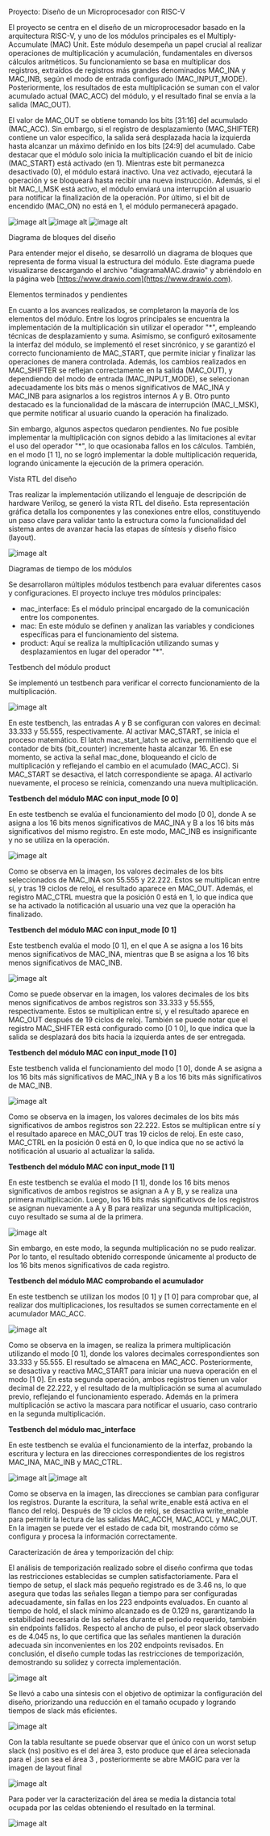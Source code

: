 Proyecto: Diseño de un Microprocesador con RISC-V

El proyecto se centra en el diseño de un microprocesador basado en la arquitectura RISC-V, y uno de los módulos principales es el Multiply-Accumulate (MAC) Unit. Este módulo desempeña un papel crucial al realizar operaciones de multiplicación y acumulación, fundamentales en diversos cálculos aritméticos. Su funcionamiento se basa en multiplicar dos registros, extraídos de registros más grandes denominados MAC_INA y MAC_INB, según el modo de entrada configurado (MAC_INPUT_MODE). Posteriormente, los resultados de esta multiplicación se suman con el valor acumulado actual (MAC_ACC) del módulo, y el resultado final se envía a la salida (MAC_OUT). 

El valor de MAC_OUT se obtiene tomando los bits [31:16] del acumulado (MAC_ACC). Sin embargo, si el registro de desplazamiento (MAC_SHIFTER) contiene un valor específico, la salida será desplazada hacia la izquierda hasta alcanzar un máximo definido en los bits [24:9] del acumulado. Cabe destacar que el módulo solo inicia la multiplicación cuando el bit de inicio (MAC_START) está activado (en 1). Mientras este bit permanezca desactivado (0), el módulo estará inactivo. Una vez activado, ejecutará la operación y se bloqueará hasta recibir una nueva instrucción. Además, si el bit MAC_I_MSK está activo, el módulo enviará una interrupción al usuario para notificar la finalización de la operación. Por último, si el bit de encendido (MAC_ON) no está en 1, el módulo permanecerá apagado.

<!--https://drive.google.com/file/d/1_srFWBWl9kfJeGSkfZ6Dztm20vS-jZ4I/view?usp=drive_link-->
![image alt](https://drive.google.com/uc?id=1_srFWBWl9kfJeGSkfZ6Dztm20vS-jZ4I)
![image alt](https://drive.google.com/uc?id=1_vFxtTHUk_yZm5k5P_Hkz_te0_Bbcdwo)
![image alt](https://drive.google.com/uc?id=1_vOolHD9m0_w-UgA7Rt80xSJk0iVyDVJ)

Diagrama de bloques del diseño

Para entender mejor el diseño, se desarrolló un diagrama de bloques que representa de forma visual la estructura del módulo. Este diagrama puede visualizarse descargando el archivo "diagramaMAC.drawio" y abriéndolo en la página web [https://www.drawio.com](https://www.drawio.com).

Elementos terminados y pendientes

En cuanto a los avances realizados, se completaron la mayoría de los elementos del módulo. Entre los logros principales se encuentra la implementación de la multiplicación sin utilizar el operador "*", empleando técnicas de desplazamiento y suma. Asimismo, se configuró exitosamente la interfaz del módulo, se implementó el reset sincrónico, y se garantizó el correcto funcionamiento de MAC_START, que permite iniciar y finalizar las operaciones de manera controlada. Además, los cambios realizados en MAC_SHIFTER se reflejan correctamente en la salida (MAC_OUT), y dependiendo del modo de entrada (MAC_INPUT_MODE), se seleccionan adecuadamente los bits más o menos significativos de MAC_INA y MAC_INB para asignarlos a los registros internos A y B. Otro punto destacado es la funcionalidad de la máscara de interrupción (MAC_I_MSK), que permite notificar al usuario cuando la operación ha finalizado.

Sin embargo, algunos aspectos quedaron pendientes. No fue posible implementar la multiplicación con signos debido a las limitaciones al evitar el uso del operador "*", lo que ocasionaba fallos en los cálculos. También, en el modo [1 1], no se logró implementar la doble multiplicación requerida, logrando únicamente la ejecución de la primera operación.

Vista RTL del diseño

Tras realizar la implementación utilizando el lenguaje de descripción de hardware Verilog, se generó la vista RTL del diseño. Esta representación gráfica detalla los componentes y las conexiones entre ellos, constituyendo un paso clave para validar tanto la estructura como la funcionalidad del sistema antes de avanzar hacia las etapas de síntesis y diseño físico (layout). 


![image alt](https://drive.google.com/uc?id=1c0UtL_UDmDDpAn-TJkMLBqY6grKcBaC0)

Diagramas de tiempo de los módulos

Se desarrollaron múltiples módulos testbench para evaluar diferentes casos y configuraciones. El proyecto incluye tres módulos principales: 

- mac_interface: Es el módulo principal encargado de la comunicación entre los componentes. 
- mac: En este módulo se definen y analizan las variables y condiciones específicas para el funcionamiento del sistema. 
- product: Aquí se realiza la multiplicación utilizando sumas y desplazamientos en lugar del operador "*".

Testbench del módulo product

Se implementó un testbench para verificar el correcto funcionamiento de la multiplicación. 

![image alt](https://drive.google.com/uc?id=1c9amkdDBUTKZy1Fcf1Fq7odwgYQ44a7K)

En este testbench, las entradas A y B se configuran con valores en decimal: 33.333 y 55.555, respectivamente. Al activar MAC_START, se inicia el proceso matemático. El latch mac_start_latch se activa, permitiendo que el contador de bits (bit_counter) incremente hasta alcanzar 16. En ese momento, se activa la señal mac_done, bloqueando el ciclo de multiplicación y reflejando el cambio en el acumulado (MAC_ACC). Si MAC_START se desactiva, el latch correspondiente se apaga. Al activarlo nuevamente, el proceso se reinicia, comenzando una nueva multiplicación.

**Testbench del módulo MAC con input_mode [0 0]**

En este testbench se evalúa el funcionamiento del modo [0 0], donde A se asigna a los 16 bits menos significativos de MAC_INA y B a los 16 bits más significativos del mismo registro. En este modo, MAC_INB es insignificante y no se utiliza en la operación.

![image alt](https://drive.google.com/uc?id=1cC0DqweABmIms57lqMjeLasgU963biRj)

Como se observa en la imagen, los valores decimales de los bits seleccionados de MAC_INA son 55.555 y 22.222. Estos se multiplican entre sí, y tras 19 ciclos de reloj, el resultado aparece en MAC_OUT. Además, el registro MAC_CTRL muestra que la posición 0 está en 1, lo que indica que se ha activado la notificación al usuario una vez que la operación ha finalizado.

**Testbench del módulo MAC con input_mode [0 1]**

Este testbench evalúa el modo [0 1], en el que A se asigna a los 16 bits menos significativos de MAC_INA, mientras que B se asigna a los 16 bits menos significativos de MAC_INB.

![image alt](https://drive.google.com/uc?id=1cEmKFw7ROB1KeGu6w1Jh1ATuOI6FVFem)

Como se puede observar en la imagen, los valores decimales de los bits menos significativos de ambos registros son 33.333 y 55.555, respectivamente. Estos se multiplican entre sí, y el resultado aparece en MAC_OUT después de 19 ciclos de reloj. También se puede notar que el registro MAC_SHIFTER está configurado como [0 1 0], lo que indica que la salida se desplazará dos bits hacia la izquierda antes de ser entregada.

**Testbench del módulo MAC con input_mode [1 0]**

Este testbench valida el funcionamiento del modo [1 0], donde A se asigna a los 16 bits más significativos de MAC_INA y B a los 16 bits más significativos de MAC_INB.

![image alt](https://drive.google.com/uc?id=1cOV7oONeyZa_JEGYqjV_CmnxZWjK39D9)

Como se observa en la imagen, los valores decimales de los bits más significativos de ambos registros son 22.222. Estos se multiplican entre sí y el resultado aparece en MAC_OUT tras 19 ciclos de reloj. En este caso, MAC_CTRL en la posición 0 está en 0, lo que indica que no se activó la notificación al usuario al actualizar la salida.

**Testbench del módulo MAC con input_mode [1 1]**

En este testbench se evalúa el modo [1 1], donde los 16 bits menos significativos de ambos registros se asignan a A y B, y se realiza una primera multiplicación. Luego, los 16 bits más significativos de los registros se asignan nuevamente a A y B para realizar una segunda multiplicación, cuyo resultado se suma al de la primera.

![image alt](https://drive.google.com/uc?id=1cSGmg9Ap2yM7VNKxxv2omMv7e1icaplY)

Sin embargo, en este modo, la segunda multiplicación no se pudo realizar. Por lo tanto, el resultado obtenido corresponde únicamente al producto de los 16 bits menos significativos de cada registro.

**Testbench del módulo MAC comprobando el acumulador**

En este testbench se utilizan los modos [0 1] y [1 0] para comprobar que, al realizar dos multiplicaciones, los resultados se sumen correctamente en el acumulador MAC_ACC.

![image alt](https://drive.google.com/uc?id=1cV3hDlBfN4oxOgZuoVm2HjOq9h_7cW1x)

Como se observa en la imagen, se realiza la primera multiplicación utilizando el modo [0 1], donde los valores decimales correspondientes son 33.333 y 55.555. El resultado se almacena en MAC_ACC. Posteriormente, se desactiva y reactiva MAC_START para iniciar una nueva operación en el modo [1 0]. En esta segunda operación, ambos registros tienen un valor decimal de 22.222, y el resultado de la multiplicación se suma al acumulado previo, reflejando el funcionamiento esperado. Además en la primera multiplicación se activo la mascara para notificar el usuario, caso contrario en la segunda multiplicación.

**Testbench del módulo mac_interface**

En este testbench se evalúa el funcionamiento de la interfaz, probando la escritura y lectura en las direcciones correspondientes de los registros MAC_INA, MAC_INB y MAC_CTRL.

![image alt](https://drive.google.com/uc?id=1cWo5Q4z6EorzZzKt3ddup4rpYycKEN2L)
![image alt](https://drive.google.com/uc?id=1cfEm9NBg0HA3vksYwKd3A05GXwwLu_bC)

Como se observa en la imagen, las direcciones se cambian para configurar los registros. Durante la escritura, la señal write_enable está activa en el flanco del reloj. Después de 19 ciclos de reloj, se desactiva write_enable para permitir la lectura de las salidas MAC_ACCH, MAC_ACCL y MAC_OUT. En la imagen se puede ver el estado de cada bit, mostrando cómo se configura y procesa la información correctamente.


Caracterización de área y temporización del chip:

El análisis de temporización realizado sobre el diseño confirma que todas las restricciones establecidas se cumplen satisfactoriamente. Para el tiempo de setup, el slack más pequeño registrado es de 3.46 ns, lo que asegura que todas las señales llegan a tiempo para ser configuradas adecuadamente, sin fallas en los 223 endpoints evaluados. En cuanto al tiempo de hold, el slack mínimo alcanzado es de 0.129 ns, garantizando la estabilidad necesaria de las señales durante el periodo requerido, también sin endpoints fallidos. Respecto al ancho de pulso, el peor slack observado es de 4.045 ns, lo que certifica que las señales mantienen la duración adecuada sin inconvenientes en los 202 endpoints revisados. En conclusión, el diseño cumple todas las restricciones de temporización, demostrando su solidez y correcta implementación.

![image alt](https://drive.google.com/uc?id=1cfKv3UcbWlh_iw720TFEynJJKH0f6K4-)

Se llevó a cabo una síntesis con el objetivo de optimizar la configuración del diseño, priorizando una reducción en el tamaño ocupado y logrando tiempos de slack más eficientes.

![image alt](https://drive.google.com/uc?id=1cine1svY0tpCSy1OcbdhWgCyGxBIutWD)

Con la tabla resultante se puede observar que el único con un worst setup slack (ns) positivo es el del área 3, esto produce que el área selecionada para el .json sea el área 3 , posteriormente se abre MAGIC para ver la imagen de layout final 

![image alt](https://drive.google.com/uc?id=1coBMgjukLIoYmlxpu5-jy3VvJqs4is_l) 

Para poder ver la caracterización del área se media la distancia total ocupada por las celdas obteniendo el resultado en la terminal.

![image alt](https://drive.google.com/uc?id=1cuxe_s5Bre-3Rf-mysycGoTEuwmJ0CAf)

